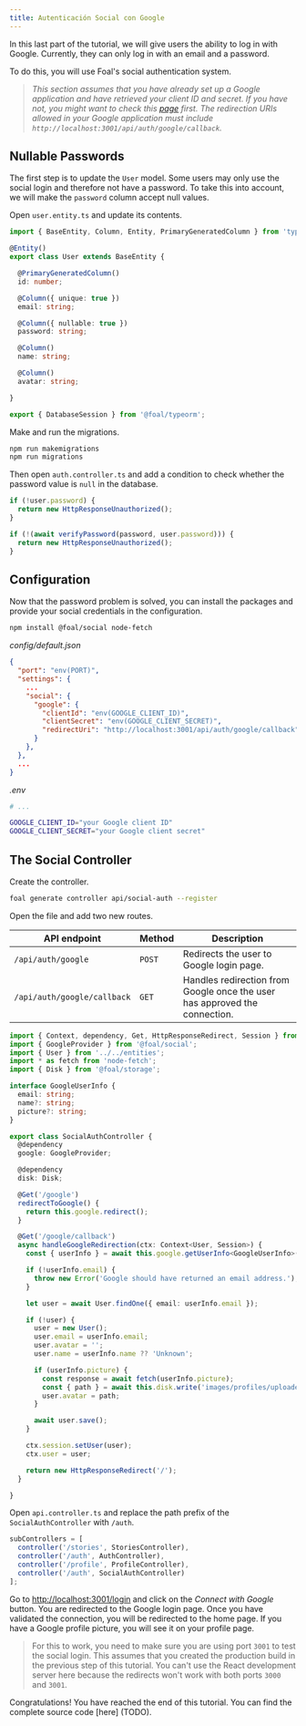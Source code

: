 ```yaml
---
title: Autenticación Social con Google
---
```


In this last part of the tutorial, we will give users the ability to log in with Google. Currently, they can only log in with an email and a password.

To do this, you will use Foal's social authentication system.

> *This section assumes that you have already set up a Google application and have retrieved your client ID and secret. If you have not, you might want to check this [page](../../authentication-and-access-control/social-auth.md) first. The redirection URIs allowed in your Google application must include `http://localhost:3001/api/auth/google/callback`.*

## Nullable Passwords

The first step is to update the `User` model. Some users may only use the social login and therefore not have a password. To take this into account, we will make the `password` column accept null values.

Open `user.entity.ts` and update its contents.

```typescript
import { BaseEntity, Column, Entity, PrimaryGeneratedColumn } from 'typeorm';

@Entity()
export class User extends BaseEntity {

  @PrimaryGeneratedColumn()
  id: number;

  @Column({ unique: true })
  email: string;

  @Column({ nullable: true })
  password: string;

  @Column()
  name: string;

  @Column()
  avatar: string;

}

export { DatabaseSession } from '@foal/typeorm';
```

Make and run the migrations.

```bash
npm run makemigrations
npm run migrations
```

Then open `auth.controller.ts` and add a condition to check whether the password value is `null` in the database.

```typescript
if (!user.password) {
  return new HttpResponseUnauthorized();
}

if (!(await verifyPassword(password, user.password))) {
  return new HttpResponseUnauthorized();
}
```

## Configuration

Now that the password problem is solved, you can install the packages and provide your social credentials in the configuration.

```bash
npm install @foal/social node-fetch
```

*config/default.json*
```json
{
  "port": "env(PORT)",
  "settings": {
    ...
    "social": {
      "google": {
        "clientId": "env(GOOGLE_CLIENT_ID)",
        "clientSecret": "env(GOOGLE_CLIENT_SECRET)",
        "redirectUri": "http://localhost:3001/api/auth/google/callback"
      }
    },
  },
  ...
}
```

*.env*
```bash
# ...

GOOGLE_CLIENT_ID="your Google client ID"
GOOGLE_CLIENT_SECRET="your Google client secret"
```

## The Social Controller

Create the controller.

```bash
foal generate controller api/social-auth --register
```

Open the file and add two new routes.

| API endpoint | Method | Description |
| --- | --- | --- |
| `/api/auth/google` | `POST` | Redirects the user to Google login page. |
| `/api/auth/google/callback` | `GET` | Handles redirection from Google once the user has approved the connection. |

```typescript
import { Context, dependency, Get, HttpResponseRedirect, Session } from '@foal/core';
import { GoogleProvider } from '@foal/social';
import { User } from '../../entities';
import * as fetch from 'node-fetch';
import { Disk } from '@foal/storage';

interface GoogleUserInfo {
  email: string;
  name?: string;
  picture?: string;
}

export class SocialAuthController {
  @dependency
  google: GoogleProvider;

  @dependency
  disk: Disk;

  @Get('/google')
  redirectToGoogle() {
    return this.google.redirect();
  }

  @Get('/google/callback')
  async handleGoogleRedirection(ctx: Context<User, Session>) {
    const { userInfo } = await this.google.getUserInfo<GoogleUserInfo>(ctx);

    if (!userInfo.email) {
      throw new Error('Google should have returned an email address.');
    }

    let user = await User.findOne({ email: userInfo.email });

    if (!user) {
      user = new User();
      user.email = userInfo.email;
      user.avatar = '';
      user.name = userInfo.name ?? 'Unknown';

      if (userInfo.picture) {
        const response = await fetch(userInfo.picture);
        const { path } = await this.disk.write('images/profiles/uploaded', response.body)
        user.avatar = path;
      }

      await user.save();
    }

    ctx.session.setUser(user);
    ctx.user = user;

    return new HttpResponseRedirect('/');
  }

}

```

Open `api.controller.ts` and replace the path prefix of the `SocialAuthController` with `/auth`.

```typescript
subControllers = [
  controller('/stories', StoriesController),
  controller('/auth', AuthController),
  controller('/profile', ProfileController),
  controller('/auth', SocialAuthController)
];
```

Go to [http://localhost:3001/login](http://localhost:3001/login) and click on the *Connect with Google* button. You are redirected to the Google login page. Once you have validated the connection, you will be redirected to the home page. If you have a Google profile picture, you will see it on your profile page.

> For this to work, you need to make sure you are using port `3001` to test the social login. This assumes that you created the production build in the previous step of this tutorial. You can't use the React development server here because the redirects won't work with both ports `3000` and `3001`. 

Congratulations! You have reached the end of this tutorial. You can find the complete source code [here] (TODO).